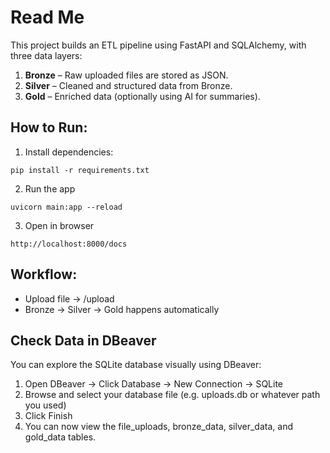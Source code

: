 # Read Me

This project builds an ETL pipeline using FastAPI and SQLAlchemy, with three data layers:

1. **Bronze** – Raw uploaded files are stored as JSON.
2. **Silver** – Cleaned and structured data from Bronze.
3. **Gold** – Enriched data (optionally using AI for summaries).

## How to Run:
1. Install dependencies:

```pip install -r requirements.txt```

2. Run the app

```uvicorn main:app --reload```

3. Open in browser

```http://localhost:8000/docs```


## Workflow:
- Upload file → /upload
- Bronze → Silver → Gold happens automatically

## Check Data in DBeaver
You can explore the SQLite database visually using DBeaver:
1. Open DBeaver → Click Database → New Connection → SQLite
2. Browse and select your database file (e.g. uploads.db or whatever path you used)
3. Click Finish
4. You can now view the file_uploads, bronze_data, silver_data, and gold_data tables.
